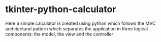 # tkinter-python-calculator
Here a simple calculator is created using python which follows the MVC architectural pattern which separates the application in three logical components: the model, the view and the controller
